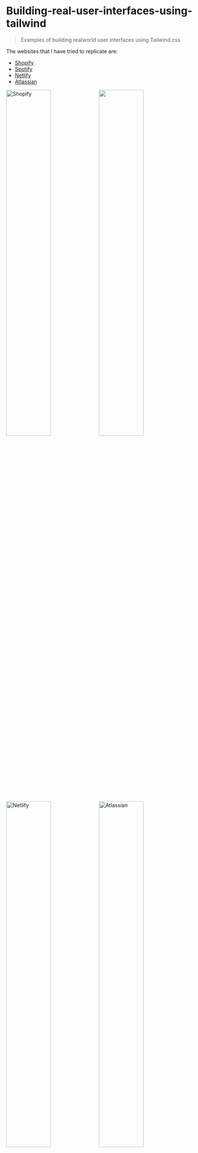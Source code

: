 # Building-real-user-interfaces-using-tailwind

> Examples of building realworld user interfaces using Tailwind.css

The websites that I have tried to replicate are:

- [Shopify](https://realworld-ui-tailwind.netlify.com/shopify/)
- [Spotify](https://realworld-ui-tailwind.netlify.com/spotify/)
- [Netlify](https://realworld-ui-tailwind.netlify.com/netlify/)
- [Atlassian](https://realworld-ui-tailwind.netlify.com/atlassian/)

<p float="left">
  <a href="https://realworld-ui-tailwind.netlify.com/shopify/" target="_blank"><img alt="Shopify" src="https://raw.githubusercontent.com/asvny/building-realworld-user-interfaces-using-tailwind/master/img/shopify.png" width="49%" /></a>
   <a href="https://realworld-ui-tailwind.netlify.com/spotify/" target="_blank">  <img atl="Spotify" src="https://raw.githubusercontent.com/asvny/building-realworld-user-interfaces-using-tailwind/master/img/spotify.png" width="49%" /></a>
</p>

<p float="left">
  <a href="https://realworld-ui-tailwind.netlify.com/netlify/" target="_blank"> <img alt="Netlify" src="https://raw.githubusercontent.com/asvny/building-realworld-user-interfaces-using-tailwind/master/img/netlify.png" width="49%" /></a>
   <a href="https://realworld-ui-tailwind.netlify.com/atlassian/" target="_blank">  <img alt="Atlassian" src="https://raw.githubusercontent.com/asvny/building-realworld-user-interfaces-using-tailwind/master/img/atlassian.png" width="49%" /></a>
</p>

## Thoughts on Atomic CSS

Since there are already lots of posts, I'll just brief the intro part. For a very long time (from 2014), my preference has always been

- SUIT CSS for UI components like buttons, forms, base layouts etc..,
- Atomic CSS for almost all other usecases.

Why ? It is because when you work on a greenfield project, the base UI components doesn't change much and mostly it usually changes in color or typography and main project UIs change very frequently and so therefore it is necessary to consider that deletion of code should become easier when coding new UIs. To achieve this, using atomic css in the main product for layouts and all other cases, it becomes the only source. So, when a designer comes in with a new UI, it feels quite easier to delete the already coded template or react/ember/vue or in this case any other component and quickly again, we can iterate on the new UI without writing any additional CSS but only the template part.

### When things get messy ?

- Using :nth-child, :only-child etc.., selector is quite uneasy. Simple example which I can illustrate is

```html
<!--
Usually in frontend frameworks, we use .map(js) or #each(hbs) to loop over data, it becomes difficult
to achieve the following example 
-->

<ul class="p-0 m-0">
  { data.map(item => `
  <li class="bt-gray-500">{item.title}</li>
  `) }
</ul>

<!-- Outcome

Rachel Green 
---------------
Monica Geller 
---------------
Joey Tribbiani 
---------------
Chandler Bing  
--------------- (This should not be displayed)

Expected

Rachel Green 
---------------
Monica Geller 
---------------
Joey Tribbiani 
---------------
Chandler Bing

-->
```

- When you have to deal with states like hover, active, focus etc., (_but luckly Tailwind.css came with a solution_)
- Responsive design - You get to add a _lot_ of classes and becomes quite unfamiliar what the element does at a single glance.

## Author

Annamalai Saravanan
